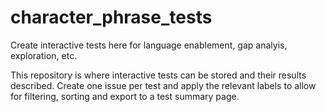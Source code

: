 # character_phrase_tests
Create interactive tests here for language enablement, gap analyis, exploration, etc.

This repository is where interactive tests can be stored and their results described. Create one issue per test and apply the relevant labels to allow for filtering, sorting and export to a test summary page.
